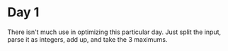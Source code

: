 # Day 1

There isn't much use in optimizing this particular day.
Just split the input, parse it as integers, add up, and take the 3 maximums.
